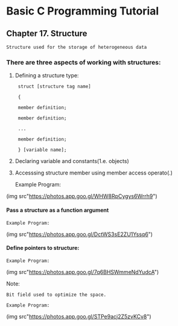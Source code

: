 # Basic C Programming Tutorial
## Chapter 17. Structure

    Structure used for the storage of heterogeneous data

### There are three aspects of working with structures:

1. Defining a structure type:

        struct [structure tag name]

        {

        member definition;

        member definition;

        ...

        member definition;

        } [variable name];


2. Declaring variable and constants(1.e. objects)

3. Accesssing structure member using member access operato(.)

    Example Program:

(img src"https://photos.app.goo.gl/WHW8RpCygys6Wrrh9")


#### Pass a structure as a function argument

    Example Program:

(img src"https://photos.app.goo.gl/DctWS3sE2ZU1Yssq6")

#### Define pointers to structure:

    Example Program:

(img src"https://photos.app.goo.gl/7q6BHSWmmeNdYudcA")

Note:

    Bit field used to optimize the space.

    Example Program:

(img src"https://photos.app.goo.gl/STPe9acj2Z5zvKCv8")